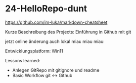 # 24-HelloRepo-dunt

https://github.com/im-luka/markdown-cheatsheet

Kurze Beschreibung des Projects: Einführung in Github mit git

jetzt online änderung auch lokal miau miau miau

Entwicklungsplatform: Win11

Lessons learned:
- Anlegen GitRepo mit gitignore und readme
- Basic Workflow git <-> Github

